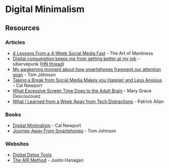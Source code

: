 # Digital Minimalism

## Resources

### Articles

* [4 Lessons From a 4-Week Social Media Fast](https://www.artofmanliness.com/articles/4-lessons-from-a-4-week-social-media-fast/) - The Art of Manliness
* [Digital consumption keeps me from getting better at my job](http://sibervepunk.com/digital-consumption.html) - sibervepunk ([HN thread](https://news.ycombinator.com/item?id=42379970))
* [My awakening moment about how smartphones fragment our attention span](https://idratherbewriting.com/smartphones/awakening-moment-to-how-smartphones-fragment-our-attention.html) - Tom Johnson
* [Taking a Break from Social Media Makes you Happier and Less Anxious](https://www.calnewport.com/blog/2022/05/16/taking-a-break-from-social-media-makes-you-happier-and-less-anxious/) - Cal Newport
* [What Excessive Screen Time Does to the Adult Brain](https://longevity.stanford.edu/lifestyle/2024/05/30/what-excessive-screen-time-does-to-the-adult-brain/) - Mary Grace Descourouez
* [What I Learned from a Week Away from Tech Distractions](https://lifehacker.com/what-i-learned-from-a-week-away-from-tech-distractions-1697454052) - Patrick Allan

### Books

* [Digital Minimalism](https://www.calnewport.com/books/digital-minimalism/) - Cal Newport
* [Journey Away From Smartphones](https://idratherbewriting.com/smartphones/index.html) - Tom Johnson

### Websites

* [Digital Detox Tools](https://digitaldetoxtools.com/)
* [The AIR Method](https://www.staygrounded.online/s/the-air-method) - Justin Hanagan
